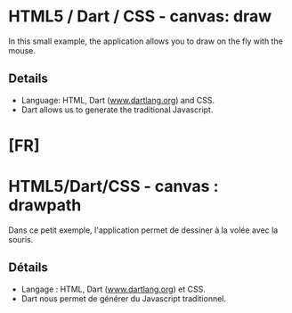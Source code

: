 # HTML5 / Dart / CSS - canvas: draw
In this small example, the application allows you to draw on the fly with the mouse.
## Details
* Language: HTML, Dart (www.dartlang.org) and CSS.
* Dart allows us to generate the traditional Javascript.
#
#
# [FR]
# HTML5/Dart/CSS - canvas : drawpath
Dans ce petit exemple, l'application permet de dessiner à la volée avec la souris.
## Détails
* Langage : HTML, Dart (www.dartlang.org) et CSS.
* Dart nous permet de générer du Javascript traditionnel.